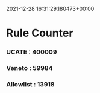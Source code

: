 2021-12-28 16:31:29.180473+00:00
# Rule Counter 
 ### UCATE : 400009

 ### Veneto : 59984

 ### Allowlist : 13918